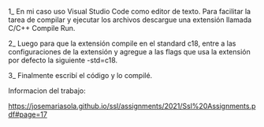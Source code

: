 <p>
  1_ En mi caso uso Visual Studio Code como editor de texto. Para facilitar la tarea de compilar y ejecutar los archivos descargue una extensión llamada C/C++ Compile Run.
</p>
<p>
  2_ Luego para que la extensión compile en el standard c18, entre a las configuraciones de la extensión y agregue a las flags que usa la extensión por defecto la siguiente -std=c18.
</p>
<p>
  3_ Finalmente escribí el código y lo compilé.
</p>

Informacion del trabajo:

https://josemariasola.github.io/ssl/assignments/2021/Ssl%20Assignments.pdf#page=17